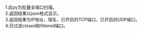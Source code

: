 1.此py为批量全端口扫描。  
2.返回结果以json格式显示。  
3.返回结果为IP地址，域名，已开启的TCP端口，已开启的UDP端口。  
4.已过滤closed和filtered端口。  

